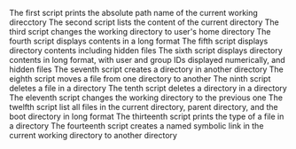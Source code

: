 The first script prints the absolute path name of the current working direcctory
The second script lists the content of the current directory
The third script changes the working directory to user's home directory
The fourth script displays contents in a long format
The fifth script displays directory contents including hidden files
The sixth  script displays directory contents in long format, with user and group IDs displayed numerically, and hidden files
The seventh script creates a directory in another directory
The eighth script moves a file from one directory to another
The ninth script deletes a file in a directory
The tenth script deletes a directory in a directory
The eleventh script changes the working directory to the previous one
The twelfth script list all files in the current directory, parent directory, and the boot directory in long format
The thirteenth script prints the type of a file in a directory
The fourteenth script creates a named symbolic link in the current working directory to another directory
